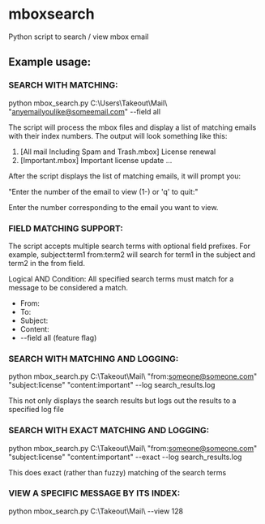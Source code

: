# mboxsearch
Python script to search / view mbox email

## Example usage:

### SEARCH WITH MATCHING:

python mbox_search.py C:\Users\Takeout\Mail\ "anyemailyoulike@someemail.com" --field all


The script will process the mbox files and display a list of matching emails with their index numbers. The output will look something like this:

1. [All mail Including Spam and Trash.mbox] License renewal
2. [Important.mbox] Important license update
...


After the script displays the list of matching emails, it will prompt you:

"Enter the number of the email to view (1-<number of matches>) or 'q' to quit:"

Enter the number corresponding to the email you want to view. 

### FIELD MATCHING SUPPORT:

The script  accepts multiple search terms with optional field prefixes. For example, subject:term1 from:term2 will search for term1 in the subject and term2 in the from field.

Logical AND Condition: All specified search terms must match for a message to be considered a match.



- From:
- To:
- Subject:
- Content:
- --field all (feature flag)


### SEARCH WITH MATCHING AND LOGGING:

python mbox_search.py C:\Takeout\Mail\ "from:someone@someone.com" "subject:license" "content:important" --log search_results.log

This not only displays the search results but logs out the results to a specified log file

### SEARCH WITH EXACT MATCHING AND LOGGING:

python mbox_search.py C:\Takeout\Mail\ "from:someone@someone.com" "subject:license" "content:important" --exact --log search_results.log

This does exact (rather than fuzzy) matching of the search terms

### VIEW A SPECIFIC MESSAGE BY ITS INDEX:

python mbox_search.py C:\Takeout\Mail\ --view 128
